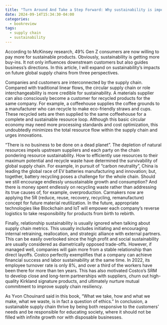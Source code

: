 ```yaml
---
title: "Turn Around And Take a Step Forward: Why sustainability is important for future supply chain - a book review of "Let my people go surfing""
date: 2024-09-14T15:34:30-04:00
categories:
  - bookreview
tags:
  - supply chain
  - sustainability
---
```


According to McKinsey research, 49% Gen Z consumers are now willing to pay more for sustainable products. Obviously, sustainability is getting more buy-ins. It not only influences downstream customers but also guides business’s directions. In this article, I will expand on sustainability’s impacts on future global supply chains from three perspectives. 

Companies and customers are interconnected by the supply chain. Compared with traditional linear flows, the circular supply chain or role interchangeability is more credible for sustainability. A materials supplier can also consciously become a customer for recycled products for the same company. For example, a coffeehouse supplies the coffee grounds to a manufacturer who can recycle to make eco-friendly straws and cups. These recycled sets are then supplied to the same coffeehouse for a complete and sustainable resource loop. Although this basic circular economy may need more processing standards and cost optimization, this undoubtedly minimizes the total resource flow within the supply chain and urges innovations.

“There is no business to be done on a dead planet”. The depletion of natural resources impels upstream suppliers and each party on the chain pondering resource sustainability. How to efficiently use resources to their maximum potential and recycle waste have determined the survivability of global supply chain. For example, in pursuit of “carbon neutrality”, China is leading the global race of EV batteries manufacturing and innovation; but, together, battery recycling poses a challenge for the whole chain. Should we still encourage endlessly unsustainable growth and consumption? And there is money spent endlessly on recycling waste rather than addressing its true causes of, for example, overproduction. Carmakers now are applying the 5R (reduce, reuse, recovery, recycling, remanufacture) concept for future material reutilization. In the future, appropriate technologies like Blockchain and IoT will empower each company’s reverse logistics to take responsibility for products from birth to rebirth.

Finally, relationship sustainability is usually ignored when talking about supply chain metrics. This usually includes initiating and encouraging internal retraining, reallocation, and strategic alliance with external partners. This can be easily overlooked since the high profit and social sustainability are usually considered as diametrically opposed trade-offs. However, if managed well, companies will gain more from a stable relationship than direct layoffs. Costco perfectly exemplifies that a company can achieve financial success and labor sustainability at the same time. In 2022, its employee turnover rate is only 8%, and over a third of the workers have been there for more than ten years. This has also motivated Costco’s SRM to develop close and long-term partnerships with suppliers, churn out high-quality Kirkland signature products, and ultimately nurture mutual commitment to improve supply chain resiliency.

As Yvon Chouinard said in this book, “What we take, how and what we make, what we waste, is in fact a question of ethics.” In conclusion, a sustainable supply chain thrive by being both responsive to the customers’ needs and be responsible for educating society, where it should not be filled with infinite growth nor with disposable businesses.

